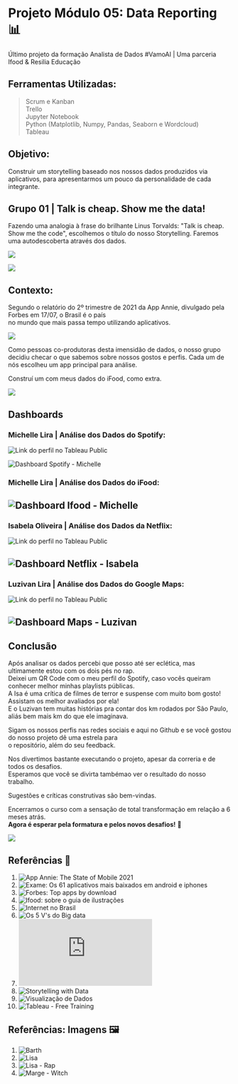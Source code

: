 # Projeto Módulo 05: Data Reporting 📊
Último projeto da formação Analista de Dados #VamoAI | Uma parceria Ifood & Resilia Educação

## Ferramentas Utilizadas:

>Scrum e Kanban    
>Trello     
>Jupyter Notebook     
>Python (Matplotlib, Numpy, Pandas, Seaborn e Wordcloud)     
>Tableau      

## Objetivo:

Construir um storytelling baseado nos nossos dados produzidos via aplicativos, para apresentarmos um pouco da personalidade de cada integrante.


## Grupo 01 | Talk is cheap. Show me the data!

Fazendo uma analogia à frase do brilhante Linus Torvalds: "Talk is cheap. Show me the code",
escolhemos o título do nosso Storytelling.
Faremos uma autodescoberta através dos dados.

![](https://github.com/michelle-lira/projeto_mod_05_vamoai/blob/main/images_readme/slides/abertura.png)


![](https://github.com/michelle-lira/projeto_mod_05_vamoai/blob/main/images_readme/slides/apresentacao-2.png)

## Contexto:

Segundo o relatório do 2º trimestre de 2021 da App Annie, divulgado pela Forbes em 17/07, o Brasil é o país     
no mundo que mais passa tempo utilizando aplicativos.

![](https://github.com/michelle-lira/projeto_mod_05_vamoai/blob/main/images_readme/slides/mobile.png)

Como pessoas co-produtoras desta imensidão de dados, o nosso grupo decidiu checar o que sabemos sobre nossos gostos e perfis.
Cada um de nós escolheu um app principal para análise.

Construí um com meus dados do iFood, como extra.

![](https://github.com/michelle-lira/projeto_mod_05_vamoai/blob/main/images_readme/slides/apresentacao-3.png)

## Dashboards

### Michelle Lira | Análise dos Dados do Spotify:
![**Link do perfil no Tableau Public**](https://public.tableau.com/views/projeto_mod_05_vamoai/projeto_5?:language=pt-BR&:display_count=n&:origin=viz_share_link)

![Dashboard Spotify - Michelle](https://github.com/michelle-lira/projeto_mod_05_vamoai/blob/main/images_readme/dashboards/dash-spotify-Michelle.png)


### Michelle Lira | Análise dos Dados do iFood:
![Dashboard Ifood - Michelle](https://github.com/michelle-lira/projeto_mod_05_vamoai/blob/main/images_readme/dashboards/Dash-Spotify-Michelle.png)
---

### Isabela Oliveira | Análise dos Dados da Netflix:
![**Link do perfil no Tableau Public**](https://public.tableau.com/views/Dashboard-VAMOA/DashboardBasededadosdaNetflix?:language=pt-BR&publish=yes&:display_count=n&:origin=viz_share_link)

![Dashboard Netflix - Isabela](https://github.com/michelle-lira/projeto_mod_05_vamoai/blob/main/images_readme/dashboards/dashboard-netflix-isabela.png)
---

### Luzivan Lira | Análise dos Dados do Google Maps:
![**Link do perfil no Tableau Public**](https://public.tableau.com/views/VamoAi5/Painel1?:language=pt-BR&publish=yes&:display_count=n&:origin=viz_share_link)

![Dashboard Maps - Luzivan](https://github.com/michelle-lira/projeto_mod_05_vamoai/blob/main/images_readme/dashboards/dashboard-maps-luzivan.png)
---

## Conclusão

Após analisar os dados percebi que posso até ser eclética, mas ultimamente estou com os dois pés no rap.     
Deixei um QR Code com o meu perfil do Spotify, caso vocês queiram conhecer melhor minhas playlists públicas.      
A Isa é uma crítica de filmes de terror e suspense com muito bom gosto! Assistam os melhor avaliados por ela!      
E o Luzivan tem muitas histórias pra contar dos km rodados por São Paulo, aliás bem mais km do que ele imaginava.       

Sigam os nossos perfis nas redes sociais e aqui no Github e se você gostou do nosso projeto dê uma estrela para       
o repositório, além do seu feedback.       

Nos divertimos bastante executando o projeto, apesar da correria e de todos os desafios.        
Esperamos que você se divirta tambémao ver o resultado do nosso trabalho.        

Sugestões e críticas construtivas são bem-vindas.        

Encerramos o curso com a sensação de total transformação em relação a 6 meses atrás.       
__Agora é esperar pela formatura e pelos novos desafios!__ 🦾       

![](https://github.com/michelle-lira/projeto_mod_05_vamoai/blob/main/images_readme/figure/tumblr_m51fwnrflL1r5u9izo1_500.gif)

## Referências 🔗

1. ![App Annie: The State of Mobile 2021](https://www.appannie.com/en/go/state-of-mobile-2021/)
2. ![Exame: Os 61 aplicativos mais baixados em android e iphones](https://exame.com/tecnologia/os-61-aplicativos-mais-baixados-em-android-e-iphones/)
3. ![Forbes: Top apps by download]([https://www.forbes.com/sites/johnkoetsier/2021/07/15/top-10-apps-by-downloads-and-revenue-q2-2021-report/?utm_campaign=forbes&utm_source=twitter&utm_medium=social&utm_term=Carrie&sh=4c32e5303295)
4. ![Ifood: sobre o guia de ilustrações](https://medium.com/ifood-tech/como-constru%C3%ADmos-o-guia-de-ilustra-do-ifood-35a1768664c9)
5. ![Internet no Brasil](https://www.avellareduarte.com.br/internet-no-brasil-2020estatisticas/)
6. ![Os 5 V's do Big data](https://cortex-intelligence.com/blog/inteligencia-de-mercado/os-5-vs-do-big-data/)
7. ![Social Good Brasil: Relatório SGB 2020](https://socialgoodbrasil.org.br/wp-content/uploads/2020/12/Relato%CC%81rio-SGB-2020-FINAL.pdf)
8. ![Storytelling with Data](https://www.storytellingwithdata.com/books)
9. ![Visualização de Dados](https://pt.venngage.com/blog/visualizacao-de-dados/)
10. ![Tableau - Free Training](https://www.tableau.com/pt-br/learn/training/20212?utm_campaign=2018128_TPublic_NRTR_LATAM_pt-BR_2019-10-10_T2-Learning&utm_medium=Email&utm_source=Eloqua)

## Referências: Imagens 🖼️

1. ![Barth](https://br.pinterest.com/pin/791015122036348212/)
2. ![Lisa](https://br.pinterest.com/pin/611363718151203076/)
3. ![Lisa - Rap](https://br.pinterest.com/pin/810507264167190061/)
4. ![Marge - Witch](https://br.pinterest.com/pin/503206958341823855/)


